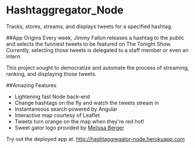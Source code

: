 Hashtaggregator_Node
====================

Tracks, stores, streams, and displays tweets for a specified hashtag.

##App Origins
Every week, Jimmy Fallon releases a hashtag to the public and selects the funniest tweets to be featured on The Tonight Show. Currently, selecting those tweets is delegated to a staff member or even an intern.

This project sought to democratize and automate the process of streaming, ranking, and displaying those tweets. 

##Amazing Features
* Lightening fast Node back-end
* Change hashtags on the fly and watch the tweets stream in
* Instantaneous search powered by Angular
* Interactive map courtesy of Leaflet
* Tweets turn orange on the map when they're red hot!
* Sweet gator logo provided by [Melissa Berger](http://melissaberger.com)

Try out the deployed app at: <http://hashtaggregator-node.herokuapp.com>
